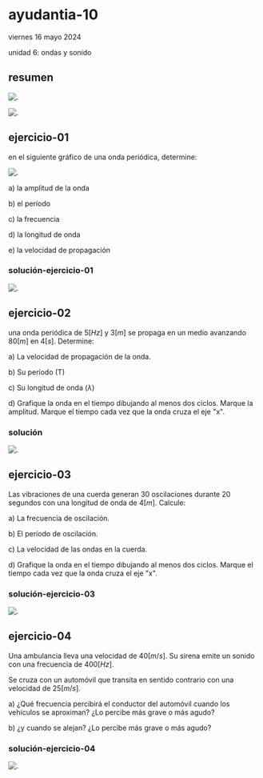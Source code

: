 # ayudantia-10

viernes 16 mayo 2024

unidad 6: ondas y sonido

## resumen

![.](./img/ayud9-01.jpg)

![.](./img/ayud9-02.jpg)

## ejercicio-01

en el siguiente gráfico de una onda periódica, determine:

![.](./img/ayud9-ej1.jpg)

a) la amplitud de la onda

b) el período

c) la frecuencia

d) la longitud de onda

e) la velocidad de propagación

### solución-ejercicio-01

![.](./img/ayud09-ej1.jpg)

## ejercicio-02

una onda periódica de $5[Hz]$ y $3[m]$ se propaga en un medio avanzando $80[m]$ en $4[s]$. Determine:

a) La velocidad de propagación de la onda.

b) Su período (T)

c) Su longitud de onda ($\lambda$)

d) Grafique la onda en el tiempo dibujando al menos dos ciclos. Marque la amplitud. Marque el tiempo cada vez que la onda cruza el eje "x".

### solución

![.](./img/ayud09-ej2.jpg)

## ejercicio-03

Las vibraciones de una cuerda generan 30 oscilaciones durante 20 segundos con una longitud de onda de $4[m]$. Calcule:

a) La frecuencia de oscilación.

b) El período de oscilación.

c) La velocidad de las ondas en la cuerda.

d) Grafique la onda en el tiempo dibujando al menos dos ciclos. Marque el tiempo cada vez que la onda cruza el eje "x".

### solución-ejercicio-03

![.](./img/ayud09-ej3.jpg)

## ejercicio-04

Una ambulancia lleva una velocidad de $40 [m/s]$. Su sirena emite un sonido con una frecuencia de $400 [Hz]$.

Se cruza con un automóvil que transita en sentido contrario con una velocidad de $25 [m/s]$.

a) ¿Qué frecuencia percibirá el conductor del automóvil cuando los vehículos se aproximan? ¿Lo percibe más grave o más agudo?

b) ¿y cuando se alejan? ¿Lo percibe más grave o más agudo?

### solución-ejercicio-04

![.](./img/ayud09-ej4.jpg)
